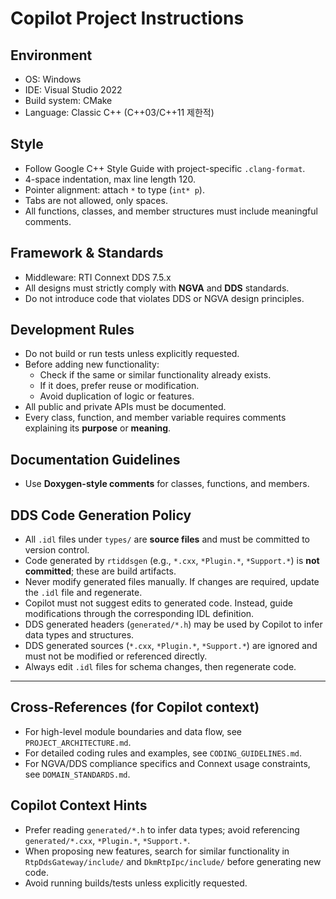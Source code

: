 # Copilot Project Instructions

## Environment
- OS: Windows
- IDE: Visual Studio 2022
- Build system: CMake
- Language: Classic C++ (C++03/C++11 제한적)

## Style
- Follow Google C++ Style Guide with project-specific `.clang-format`.
- 4-space indentation, max line length 120.
- Pointer alignment: attach `*` to type (`int* p`).
- Tabs are not allowed, only spaces.
- All functions, classes, and member structures must include meaningful comments.

## Framework & Standards
- Middleware: RTI Connext DDS 7.5.x
- All designs must strictly comply with **NGVA** and **DDS** standards.  
- Do not introduce code that violates DDS or NGVA design principles.

## Development Rules
- Do not build or run tests unless explicitly requested.  
- Before adding new functionality:
  - Check if the same or similar functionality already exists.  
  - If it does, prefer reuse or modification.  
  - Avoid duplication of logic or features.  
- All public and private APIs must be documented.  
- Every class, function, and member variable requires comments explaining its **purpose** or **meaning**.

## Documentation Guidelines
- Use **Doxygen-style comments** for classes, functions, and members.

## DDS Code Generation Policy
- All `.idl` files under `types/` are **source files** and must be committed to version control.
- Code generated by `rtiddsgen` (e.g., `*.cxx`, `*Plugin.*`, `*Support.*`) is **not committed**; these are build artifacts.
- Never modify generated files manually. If changes are required, update the `.idl` file and regenerate.
- Copilot must not suggest edits to generated code. Instead, guide modifications through the corresponding IDL definition.
- DDS generated headers (`generated/*.h`) may be used by Copilot to infer data types and structures.  
- DDS generated sources (`*.cxx`, `*Plugin.*`, `*Support.*`) are ignored and must not be modified or referenced directly.  
- Always edit `.idl` files for schema changes, then regenerate code.

---
## Cross-References (for Copilot context)
- For high-level module boundaries and data flow, see `PROJECT_ARCHITECTURE.md`.
- For detailed coding rules and examples, see `CODING_GUIDELINES.md`.
- For NGVA/DDS compliance specifics and Connext usage constraints, see `DOMAIN_STANDARDS.md`.

## Copilot Context Hints
- Prefer reading `generated/*.h` to infer data types; avoid referencing `generated/*.cxx`, `*Plugin.*`, `*Support.*`.
- When proposing new features, search for similar functionality in `RtpDdsGateway/include/` and `DkmRtpIpc/include/` before generating new code.
- Avoid running builds/tests unless explicitly requested.
